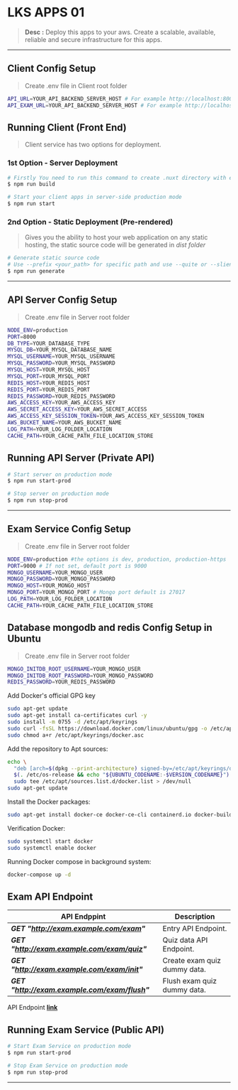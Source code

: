 # LKS APPS 01

> **Desc :** Deploy this apps to your aws. Create a scalable, available, reliable and secure infrastructure for this apps.

<hr>

## Client Config Setup
> Create .env file in Client root folder
```sh
API_URL=YOUR_API_BACKEND_SERVER_HOST # For example http://localhost:8000
API_EXAM_URL=YOUR_API_BACKEND_SERVER_HOST # For example http://localhost:9000/exam
```
## Running Client (Front End)
> Client service has two options for deployment.

### 1st Option - Server Deployment
```sh
# Firstly You need to run this command to create .nuxt directory with everything inside ready to start
$ npm run build 

# Start your client apps in server-side production mode
$ npm run start 

```
### 2nd Option - Static Deployment (Pre-rendered)
> Gives you the ability to host your web application on any static hosting, the static source code will be generated in *dist folder*
```sh
# Generate static source code
# Use --prefix <your_path> for specific path and use --quite or --slient for suppressing the output of npm
$ npm run generate

```

<hr>

## API Server Config Setup
> Create .env file in Server root folder
```sh
NODE_ENV=production
PORT=8000
DB_TYPE=YOUR_DATABASE_TYPE
MYSQL_DB=YOUR_MYSQL_DATABASE_NAME
MYSQL_USERNAME=YOUR_MYSQL_USERNAME
MYSQL_PASSWORD=YOUR_MYSQL_PASSWORD
MYSQL_HOST=YOUR_MYSQL_HOST
MYSQL_PORT=YOUR_MYSQL_PORT
REDIS_HOST=YOUR_REDIS_HOST
REDIS_PORT=YOUR_REDIS_PORT
REDIS_PASSWORD=YOUR_REDIS_PASSWORD
AWS_ACCESS_KEY=YOUR_AWS_ACCESS_KEY
AWS_SECRET_ACCESS_KEY=YOUR_AWS_SECRET_ACCESS
AWS_ACCESS_KEY_SESSION_TOKEN=YOUR_AWS_ACCESS_KEY_SESSION_TOKEN
AWS_BUCKET_NAME=YOUR_AWS_BUCKET_NAME
LOG_PATH=YOUR_LOG_FOLDER_LOCATION
CACHE_PATH=YOUR_CACHE_PATH_FILE_LOCATION_STORE
```
## Running API Server (Private API)
```sh
# Start server on production mode
$ npm run start-prod 

# Stop server on production mode
$ npm run stop-prod 
```

<hr>

## Exam Service Config Setup
> Create .env file in Server root folder
```sh
NODE_ENV=production #the options is dev, production, production-https
PORT=9000 # If not set, default port is 9000
MONGO_USERNAME=YOUR_MONGO_USER
MONGO_PASSWORD=YOUR_MONGO_PASSWORD
MONGO_HOST=YOUR_MONGO_HOST
MONGO_PORT=YOUR_MONGO_PORT # Mongo port default is 27017
LOG_PATH=YOUR_LOG_FOLDER_LOCATION
CACHE_PATH=YOUR_CACHE_PATH_FILE_LOCATION_STORE
```

## Database mongodb and redis Config Setup in Ubuntu
> Create .env file in Server root folder
```sh
MONGO_INITDB_ROOT_USERNAME=YOUR_MONGO_USER
MONGO_INITDB_ROOT_PASSWORD=YOUR_MONGO_PASSWORD
REDIS_PASSWORD=YOUR_REDIS_PASSWORD
```

Add Docker's official GPG key
```sh
sudo apt-get update
sudo apt-get install ca-certificates curl -y
sudo install -m 0755 -d /etc/apt/keyrings
sudo curl -fsSL https://download.docker.com/linux/ubuntu/gpg -o /etc/apt/keyrings/docker.asc
sudo chmod a+r /etc/apt/keyrings/docker.asc
```

Add the repository to Apt sources:
```sh
echo \
  "deb [arch=$(dpkg --print-architecture) signed-by=/etc/apt/keyrings/docker.asc] https://download.docker.com/linux/ubuntu \
  $(. /etc/os-release && echo "${UBUNTU_CODENAME:-$VERSION_CODENAME}") stable" | \
  sudo tee /etc/apt/sources.list.d/docker.list > /dev/null
sudo apt-get update
```

Install the Docker packages:
```sh
sudo apt-get install docker-ce docker-ce-cli containerd.io docker-buildx-plugin docker-compose-plugin docker-compose
```

Verification Docker:
```sh
sudo systemctl start docker
sudo systemctl enable docker
```


Running Docker compose in background system:
```bash
docker-compose up -d
```

## Exam API Endpoint
| API Endppint                               | Description                         | 
| ------------------------------------- | ----------------------------------- | 
| ***GET "http://exam.example.com/exam"*** | Entry API Endpoint. |
| ***GET "http://exam.example.com/exam/quiz"*** | Quiz data API Endpoint. |
| ***GET "http://exam.example.com/exam/init"*** | Create exam quiz dummy data. |
| ***GET "http://exam.example.com/exam/flush"*** | Flush exam quiz dummy data. |

API Endpoint [**link**](https://documenter.getpostman.com/view/32005248/2sAYdbPDUR)

## Running Exam Service (Public API)
```sh
# Start Exam Service on production mode
$ npm run start-prod 

# Stop Exam Service on production mode
$ npm run stop-prod 
```

<hr>
